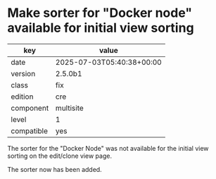 [//]: # (werk v2)
# Make sorter for "Docker node" available for initial view sorting

key        | value
---------- | ---
date       | 2025-07-03T05:40:38+00:00
version    | 2.5.0b1
class      | fix
edition    | cre
component  | multisite
level      | 1
compatible | yes

The sorter for the "Docker Node" was not available for the initial view sorting on the edit/clone view page.

The sorter now has been added.
